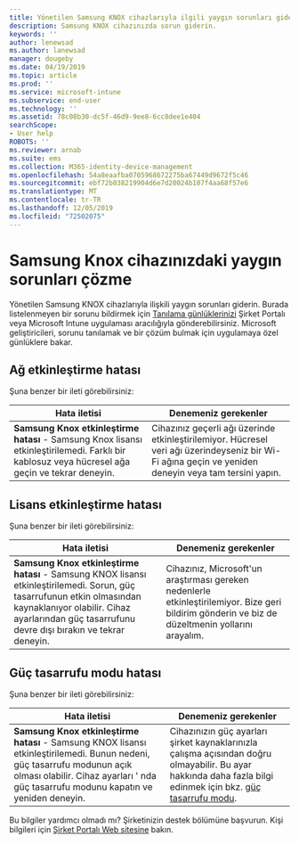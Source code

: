 ```yaml
---
title: Yönetilen Samsung KNOX cihazlarıyla ilgili yaygın sorunları giderme | Microsoft Docs
description: Samsung KNOX cihazınızda sorun giderin.
keywords: ''
author: lenewsad
ms.author: lanewsad
manager: dougeby
ms.date: 04/19/2019
ms.topic: article
ms.prod: ''
ms.service: microsoft-intune
ms.subservice: end-user
ms.technology: ''
ms.assetid: 78c08b30-dc5f-46d9-9ee8-6cc8dee1e404
searchScope:
- User help
ROBOTS: ''
ms.reviewer: arnab
ms.suite: ems
ms.collection: M365-identity-device-management
ms.openlocfilehash: 54a8eaafba0705968672275ba67449d9672f5c46
ms.sourcegitcommit: ebf72b038219904d6e7d20024b107f4aa68f57e6
ms.translationtype: MT
ms.contentlocale: tr-TR
ms.lasthandoff: 12/05/2019
ms.locfileid: "72502075"
---
```

# <a name="fix-common-issues-with-your-samsung-knox-device"></a>Samsung Knox cihazınızdaki yaygın sorunları çözme

Yönetilen Samsung KNOX cihazlarıyla ilişkili yaygın sorunları giderin. Burada listelenmeyen bir sorunu bildirmek için [Tanılama günlüklerinizi](send-logs-to-microsoft-android.md) Şirket Portalı veya Microsoft Intune uygulaması aracılığıyla gönderebilirsiniz. Microsoft geliştiricileri, sorunu tanılamak ve bir çözüm bulmak için uygulamaya özel günlüklere bakar.    

## <a name="network-activation-error"></a>Ağ etkinleştirme hatası  

Şuna benzer bir ileti görebilirsiniz:

|Hata iletisi|Denemeniz gerekenler|
|---|---|
|**Samsung Knox etkinleştirme hatası** - Samsung Knox lisansı etkinleştirilemedi. Farklı bir kablosuz veya hücresel ağa geçin ve tekrar deneyin.|Cihazınız geçerli ağı üzerinde etkinleştirilemiyor. Hücresel veri ağı üzerindeyseniz bir Wi-Fi ağına geçin ve yeniden deneyin veya tam tersini yapın.|

## <a name="license-activation-error"></a>Lisans etkinleştirme hatası

Şuna benzer bir ileti görebilirsiniz:

|Hata iletisi|Denemeniz gerekenler|
|---|---|
|**Samsung Knox etkinleştirme hatası** - Samsung KNOX lisansı etkinleştirilemedi. Sorun, güç tasarrufunun etkin olmasından kaynaklanıyor olabilir. Cihaz ayarlarından güç tasarrufunu devre dışı bırakın ve tekrar deneyin.|Cihazınız, Microsoft'un araştırması gereken nedenlerle etkinleştirilemiyor. Bize geri bildirim gönderin ve biz de düzeltmenin yollarını arayalım.|

## <a name="power-saving-mode-error"></a>Güç tasarrufu modu hatası

Şuna benzer bir ileti görebilirsiniz:

|Hata iletisi|Denemeniz gerekenler|
|---|---|
|**Samsung Knox etkinleştirme hatası** - Samsung KNOX lisansı etkinleştirilemedi. Bunun nedeni, güç tasarrufu modunun açık olması olabilir. Cihaz ayarları ' nda güç tasarrufu modunu kapatın ve yeniden deneyin. |Cihazınızın güç ayarları şirket kaynaklarınızla çalışma açısından doğru olmayabilir. Bu ayar hakkında daha fazla bilgi edinmek için bkz. [güç tasarrufu modu](power-saving-mode-android.md).|  

Bu bilgiler yardımcı olmadı mı? Şirketinizin destek bölümüne başvurun. Kişi bilgileri için [Şirket Portalı Web sitesine](https://go.microsoft.com/fwlink/?linkid=2010980) bakın.
